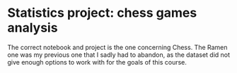 # Statistics project: chess games analysis

The correct notebook and project is the one concerning Chess. The Ramen one was my previous one that I sadly had to abandon, as the dataset did not give enough options to work with for the goals of this course.

